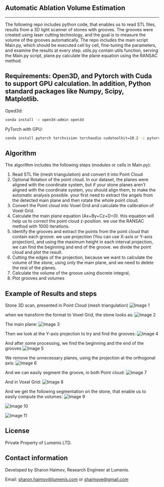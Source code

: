## Automatic Ablation Volume Estimation
----
The following repo includes python code, that enables us to read STL files, results from a 3D light scanner of stones with grooves. 
 The grooves were created using laser cutting technology, and the goal is to measure the volume of the grooves automatically.
The repo includes the main script Main.py, which should be executed  cell by cell, fine-tuning  the parameters, and examine the results at every step. utils.py contain utils function, serving the Main.py script, plane.py calculate the plane equation using the RANSAC method. 

 
## Requirements: Open3D, and Pytorch with Cuda to support GPU calculation. In addition, Python standard packages like Numpy, Scipy, Matplotlib. 

Oped3d:
```sh
conda install -c open3d-admin open3d
```
PyTorch with GPU:
```sh
conda install pytorch torchvision torchaudio cudatoolkit=10.2 -c pytorch
```

## Algorithm

The algorithm includes the following steps (modules or cells in Main.py):
 1. Read STL file (mesh triangulation) and convert it into Point Cloud
 2. Optional  Rotation of the point cloud. In our dataset, the planes were aligned with the coordinate system, but if your stone planes aren't aligned with the coordinate system,     you should align them, to make the automatic analysis possible. your first need to extract the angels from the detected main plane and then rotate the whole point cloud.  
 3. Convert the Point cloud into Voxel Grid and calculate the calibration of Voxel Grid.
 4. Calculate the main plane equation (Ax+By+Cz+D=0). this equation will help us to correct the point cloud z-position. we use the RANSAC method with 1000 iterations. 
 5. Identify the grooves and extract the points from the point cloud that contain each groove. we use projection (You can use X-axis or Y-axis projection), and using the maximum height in each interval projection, we can find the beginning and end of the groove. we divide the point cloud and plot the result.
 6. Cutting the edges of the projection, because we want to calculate the volume of the stone, using only the main plane, and we need to delete the rest of the planes. 
 7. Calculate the volume of the groove using discrete integral, 
 8. Plot grooves and volumes
 
 ## Example of Results and steps
 
 Stone 3D scan, presented in Point Cloud (mesh triangulation)
 ![Image 1](https://github.com/shaimove/Automatic-Ablation-Volume-Estimation/blob/master/Imgaes/Stone%20-%20PointCloud.png)
 
 when we transform the format to Voxel Grid, the stone looks as:
  ![Image 2](https://github.com/shaimove/Automatic-Ablation-Volume-Estimation/blob/master/Imgaes/Stone%20-%20Voxel%20Grid.png)
  
 The main plane:
  ![Image 3](https://github.com/shaimove/Automatic-Ablation-Volume-Estimation/blob/master/Imgaes/Main%20plane.png)
 
 Then we look at the Y-axis projection to try and find the grooves:
  ![Image 4](https://github.com/shaimove/Automatic-Ablation-Volume-Estimation/blob/master/Imgaes/Groove%20Detection.png)
  
 And after some processing, we find the beginning and the end of the grooves
  ![Image 5](https://github.com/shaimove/Automatic-Ablation-Volume-Estimation/blob/master/Imgaes/Groove%20Detection%202.png)
  
 We remove the unnecessary  planes, using the projection at the orthogonal axis:
  ![Image 6](https://github.com/shaimove/Automatic-Ablation-Volume-Estimation/blob/master/Imgaes/Remove%20Edges.png)
 
 And we can easily segment the groove, in both Point cloud:
  ![Image 7](https://github.com/shaimove/Automatic-Ablation-Volume-Estimation/blob/master/Imgaes/Segmented%20Grooves%20Point%20Cloud.png)
  
 And in Voxel Grid:
  ![Image 8](https://github.com/shaimove/Automatic-Ablation-Volume-Estimation/blob/master/Imgaes/Segmented%20Grooves%20Voxel%20Grid.png)
 
 And we get the following segmentation on the stone, that enable us to easily compute the volumes:
  ![Image 9](https://github.com/shaimove/Automatic-Ablation-Volume-Estimation/blob/master/Imgaes/Result%201.png)
  
  ![Image 10](https://github.com/shaimove/Automatic-Ablation-Volume-Estimation/blob/master/Imgaes/Result%202.png)
  
  ![Image 11](https://github.com/shaimove/Automatic-Ablation-Volume-Estimation/blob/master/Imgaes/Result%203.png)
  

## License

Private Property of Lumenis LTD. 

## Contact information
Developed by Sharon Haimov, Research Engineer at Lumenis.

Email: sharon.haimov@lumenis.com or shaimove@gmail.com
